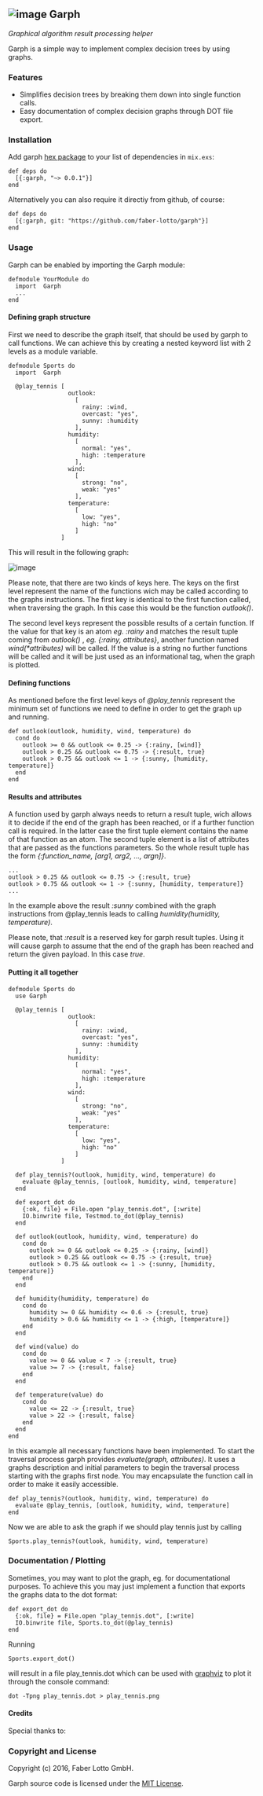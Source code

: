 ## ![image](https://cdn.rawgit.com/faber-lotto/garph/master/logo.svg)  Garph

_Graphical algorithm result processing helper_

Garph is a simple way to implement complex decision trees by using graphs.

### Features

* Simplifies decision trees by breaking them down into single function calls.
* Easy documentation of complex decision graphs through DOT file export.

### Installation

Add garph [hex package](https://hex.pm/packages/garph) to your list of dependencies in `mix.exs`:

```
def deps do
  [{:garph, "~> 0.0.1"}]
end
```

Alternatively you can also require it directiy from github, of course:

```
def deps do
  [{:garph, git: "https://github.com/faber-lotto/garph"}]
end
```

### Usage

Garph can be enabled by importing the Garph module:

```
defmodule YourModule do
  import  Garph
  ...
end
```

#### Defining graph structure

First we need to describe the graph itself, that should be used by garph to call functions. We can achieve this by creating a nested keyword list with 2 levels as a module variable.

```
defmodule Sports do
  import  Garph

  @play_tennis [
                 outlook:
                   [
                     rainy: :wind,
                     overcast: "yes",
                     sunny: :humidity
                   ],
                 humidity:
                   [
                     normal: "yes",
                     high: :temperature
                   ],
                 wind:
                   [
                     strong: "no",
                     weak: "yes"
                   ],
                 temperature:
                   [
                     low: "yes",
                     high: "no"
                   ]
               ]
```
This will result in the following graph:

![image](https://cdn.rawgit.com/faber-lotto/garph/master/play_tennis.svg)

Please note, that there are two kinds of keys here. The keys on the first level represent the name of the functions wich may be called according to the graphs instructions. The first key is identical to the first function called, when traversing the graph. In this case this would be the function _outlook()_.

The second level keys represent the possible results of a certain function. If the value for that key is an atom _eg. :rainy_ and matches the result tuple coming from _outlook()_ , _eg. {:rainy, attributes}_, another function named _wind(*attributes)_ will be called. If the value is a string no further functions will be called and it will be just used as an informational tag, when the graph is plotted.

#### Defining functions

As mentioned before the first level keys of _@play_tennis_ represent the minimum set of functions we need to define in order to get the graph up and running.

```
def outlook(outlook, humidity, wind, temperature) do
  cond do
    outlook >= 0 && outlook <= 0.25 -> {:rainy, [wind]}
    outlook > 0.25 && outlook <= 0.75 -> {:result, true}
    outlook > 0.75 && outlook <= 1 -> {:sunny, [humidity, temperature]}
  end
end

```

#### Results and attributes

A function used by garph always needs to return a result tuple, wich allows it to decide if the end of the graph has been reached, or if a further function call is required. In the latter case the first tuple element contains the name of that function as an atom. The second tuple element is a list of attributes that are passed as the functions parameters. So the whole result tuple has the form _{:function_name, [arg1, arg2, ..., argn]}_.


```
...
outlook > 0.25 && outlook <= 0.75 -> {:result, true}
outlook > 0.75 && outlook <= 1 -> {:sunny, [humidity, temperature]}
...
```

In the example above the result _:sunny_ combined with the graph instructions from @play_tennis leads to calling _humidity(humidity, temperature)_.

Please note, that _:result_ is a reserved key for garph result tuples. Using it will cause garph to assume that the end of the graph has been reached and return the given payload. In this case _true_.

#### Putting it all together

```
defmodule Sports do
  use Garph

  @play_tennis [
                 outlook:
                   [
                     rainy: :wind,
                     overcast: "yes",
                     sunny: :humidity
                   ],
                 humidity:
                   [
                     normal: "yes",
                     high: :temperature
                   ],
                 wind:
                   [
                     strong: "no",
                     weak: "yes"
                   ],
                 temperature:
                   [
                     low: "yes",
                     high: "no"
                   ]
               ]

  def play_tennis?(outlook, humidity, wind, temperature) do
    evaluate @play_tennis, [outlook, humidity, wind, temperature]
  end

  def export_dot do
    {:ok, file} = File.open "play_tennis.dot", [:write]
    IO.binwrite file, Testmod.to_dot(@play_tennis)
  end

  def outlook(outlook, humidity, wind, temperature) do
    cond do
      outlook >= 0 && outlook <= 0.25 -> {:rainy, [wind]}
      outlook > 0.25 && outlook <= 0.75 -> {:result, true}
      outlook > 0.75 && outlook <= 1 -> {:sunny, [humidity, temperature]}
    end
  end

  def humidity(humidity, temperature) do
    cond do
      humidity >= 0 && humidity <= 0.6 -> {:result, true}
      humidity > 0.6 && humidity <= 1 -> {:high, [temperature]}
    end
  end

  def wind(value) do
    cond do
      value >= 0 && value < 7 -> {:result, true}
      value >= 7 -> {:result, false}
    end
  end

  def temperature(value) do
    cond do
      value <= 22 -> {:result, true}
      value > 22 -> {:result, false}
    end
  end
end

```

In this example all necessary functions have been implemented. 
To start the traversal process garph provides _evaluate(graph, attributes)_. It uses a graphs description and initial parameters to begin the traversal process starting with the graphs first node. You may encapsulate the function call in order to make it easily accessible.

```
def play_tennis?(outlook, humidity, wind, temperature) do
  evaluate @play_tennis, [outlook, humidity, wind, temperature]
end
```

Now we are able to ask the graph if we should play tennis just by calling

```
Sports.play_tennis?(outlook, humidity, wind, temperature)
```

### Documentation / Plotting

Sometimes, you may want to plot the graph, eg. for documentational purposes. To achieve this you may just implement a function that exports the graphs data to the dot format:

```
def export_dot do
  {:ok, file} = File.open "play_tennis.dot", [:write]
  IO.binwrite file, Sports.to_dot(@play_tennis)
end
```

Running

```
Sports.export_dot()
```

will result in a file play_tennis.dot which can be used with [graphviz]() to plot it through the console command:

```
dot -Tpng play_tennis.dot > play_tennis.png
```

#### Credits

Special thanks to:

### Copyright and License

Copyright (c) 2016, Faber Lotto GmbH.

Garph source code is licensed under the [MIT License](https://github.com/faber-lotto/garph/blob/master/LICENSE).
